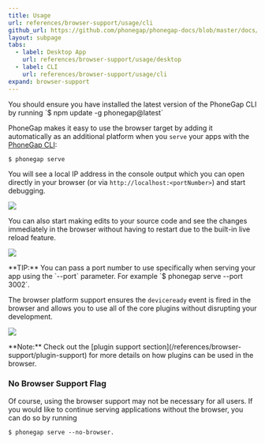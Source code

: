 ```yaml
---
title: Usage
url: references/browser-support/usage/cli
github_url: https://github.com/phonegap/phonegap-docs/blob/master/docs/3-references/browser-support/usage/2-cli.html.md
layout: subpage
tabs:
  - label: Desktop App
    url: references/browser-support/usage/desktop
  - label: CLI
    url: references/browser-support/usage/cli
expand: browser-support
---
```


<div class="alert--warning">You should ensure you have installed the latest version of the PhoneGap CLI by running `$ npm update -g phonegap@latest`</div>

PhoneGap makes it easy to use the browser target by adding it automatically as an additional platform when you `serve` your apps with the [PhoneGap CLI](/references/phonegap-cli/serve/):

    $ phonegap serve

You will see a local IP address in the console output which you can open directly in your browser (or via `http://localhost:<portNumber>`)
and start debugging.   

 ![](/images/browser-support/serve-command.png)

You can also start making edits to your source code and see the changes immediately in the browser without having to
restart due to the built-in live reload feature.  

 ![](/images/browser-support/live-reload.png)

<div class="alert--tip">**TIP:** You can pass a port number to use specifically when serving your app using the `--port` parameter.
For example `$ phonegap serve --port 3002`.</div>

The browser platform support ensures the `deviceready` event is fired in the browser and allows you to use all of the core plugins without
disrupting your development.

 ![](/images/browser-support/chrome-debug-deviceready.png)

<div class="alert--info">**Note:** Check out the [plugin support section](/references/browser-support/plugin-support) for more details on how
plugins can be used in the browser.</div>


### No Browser Support Flag  
Of course, using the browser support may not be necessary for all users. If you would like to continue serving applications without
the browser, you can do so by running

    $ phonegap serve --no-browser.
